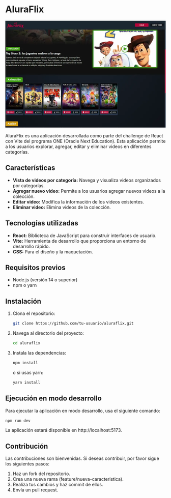 # AluraFlix

![Imagen del Proyecto](https://raw.githubusercontent.com/AletzMan/ImagesStorage/main/Screenshot_aluraflix.webp)

AluraFlix es una aplicación desarrollada como parte del challenge de React con Vite del programa ONE (Oracle Next Education). Esta aplicación permite a los usuarios explorar, agregar, editar y eliminar videos en diferentes categorías.

## Características

- **Vista de videos por categoría:** Navega y visualiza videos organizados por categorías.
- **Agregar nuevo video:** Permite a los usuarios agregar nuevos videos a la colección.
- **Editar video:** Modifica la información de los videos existentes.
- **Eliminar video:** Elimina videos de la colección.

## Tecnologías utilizadas

- **React:** Biblioteca de JavaScript para construir interfaces de usuario.
- **Vite:** Herramienta de desarrollo que proporciona un entorno de desarrollo rápido.
- **CSS:** Para el diseño y la maquetación.

## Requisitos previos

- Node.js (versión 14 o superior)
- npm o yarn

## Instalación

1. Clona el repositorio:

    ```bash
    git clone https://github.com/tu-usuario/aluraflix.git
    ```

2. Navega al directorio del proyecto:

    ```bash
    cd aluraflix
    ```

3. Instala las dependencias:

    ```bash
    npm install
    ```

    o si usas yarn:

    ```bash
    yarn install
    ```

## Ejecución en modo desarrollo

Para ejecutar la aplicación en modo desarrollo, usa el siguiente comando:

```bash
npm run dev
```

La aplicación estará disponible en http://localhost:5173.



## Contribución

Las contribuciones son bienvenidas. Si deseas contribuir, por favor sigue los siguientes pasos:

1. Haz un fork del repositorio.
2. Crea una nueva rama (feature/nueva-caracteristica).
3. Realiza tus cambios y haz commit de ellos.
4. Envía un pull request.
